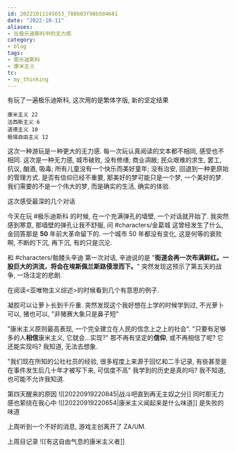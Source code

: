 ```yaml
---
id: 20221011145653_780b03f98b504681
date: "2022-10-11"
aliases:
- 在极乐迪斯科中的无力感
category:
- blog
tags:
- 极乐迪斯科
- 康米主义
tc:
- my_thinking
---
```


有玩了一遍极乐迪斯科, 这次用的是繁体字版, 新的坚定结果
```
康米主义 22
法西斯主义 6
道德主义 10
极端自由主义 12
```

这次一种游玩是一种更大的无力感. 每一次玩认真阅读的文本都不相同, 感受也不相同.
这次是一种无力感,
    城市破败, 没有修缮;
    商业凋敝;
    民众艰难的求生, 罢工, 抗议, 酗酒, 吸毒;
    所有儿童没有一个快乐而美好童年;
    没有治安, 回退到一种更原始的管理方式.
是否有信仰已经不重要, 那美好的梦可能只是一个梦, 一个美好的梦.
我们需要的不是一个伟大的梦, 而是确实的生活, 确实的体验.

这次感受最深的几个对话

今天在玩 #极乐迪斯科 的时候, 在一个充满弹孔的墙壁, 一个对话就开始了.
我突然感到寒意, 那墙壁的弹孔让我不舒服, 问 #characters/金葛城 这曾经发生了什么, 金回答那是 **50** 年前大革命留下的.
一个城市 50 年都没有变化, 这是何等的衰败啊, 不断的下沉, 再下沉, 有的只是沉沦.

和 #characters/骷髅头辛迪 第一次对话, 辛迪说的是
"**街道会再一次布满鲜红。一股巨大的洪流，将会在埃斯佩兰斯路侵泄而下。**"
突然发现这预示了第五天的战争, 一场注定的悲剧.

在阅读<亚唯物主义综述>的时候看到几个有意思的例子.

凝胶可以让萝卜长到千斤重.
突然发现这个我好想在上学的时候学到过, 不光萝卜可以, 猪也可以, "非猪赛大象只是鼻子短"

"康米主义原则最高表现, 一个完全建立在人民的信念上之上的社会".
"只要有足够多的人**相信**康米主义, 它就会...实现?"
那不再有坚定的**信仰**, 或不再相信了呢? 它还能实现吗? 我知道, 无法去想象.

"我们现在所知的公社社员的经验, 很多程度上来源于回忆和二手记录, 有些甚至是在事件发生后几十年才被写下来, 可信度不高"
我学到的历史是真的吗? 我不知道, 也可能不允许我知道.

第四天醒来的原因 ![[20220919220845|战斗吧直到再无主奴之分]]
同时那无力感也萦绕在我心中 ![[20220919220654|康米主义闻起来是什么味道]] 是失败的味道

上周听到一个不好的消息, 游戏主创离开了 ZA/UM. 

上周目记录 ![[有这自由气息的康米主义者]]
